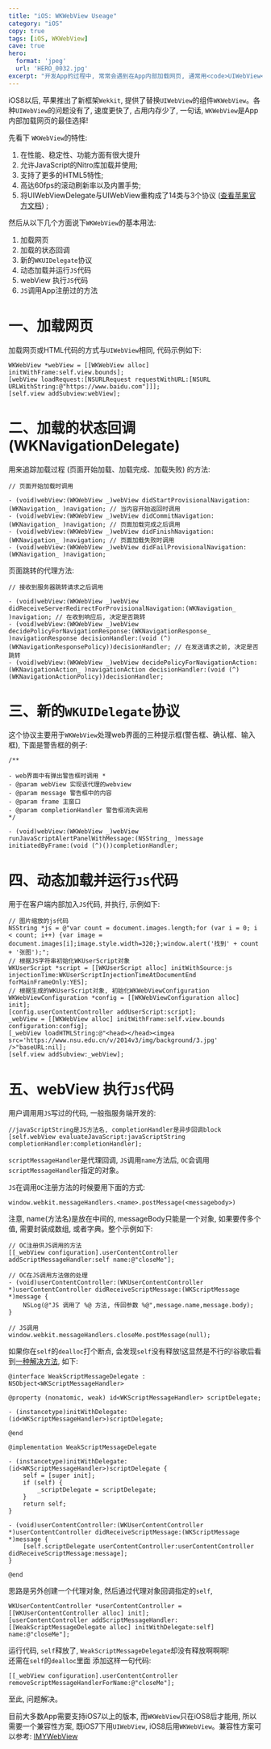 ```yaml
---
title: "iOS: WKWebView Useage"
category: "iOS"
copy: true
tags: [iOS, WKWebView]
cave: true
hero:
  format: 'jpeg'
  url: 'HERO_0032.jpg'
excerpt: "开发App的过程中, 常常会遇到在App内部加载网页, 通常用<code>UIWebView</code>加载。这个自iOS2开始使用的网页加载器一直是开发的<code>心病</code>: 加载速度慢, 占用内存多, 优化困难。如果加载网页多, 还可能因为过量占用内存而给系统<code>kill</code>掉。各种优化的方法效果也不那么明显。"
---
```

iOS8以后, 苹果推出了新框架`Wekkit`, 提供了替换`UIWebView`的组件`WKWebView`。各种`UIWebView`的问题没有了, 速度更快了, 占用内存少了, 一句话, `WKWebView`是App内部加载网页的最佳选择!

先看下 `WKWebView`的特性:

1. 在性能、稳定性、功能方面有很大提升
2. 允许JavaScript的Nitro库加载并使用;
3. 支持了更多的HTML5特性;
4. 高达60fps的滚动刷新率以及内置手势;
5. 将UIWebViewDelegate与UIWebView重构成了14类与3个协议 ([查看苹果官方文档](https://developer.apple.com/library/mac/documentation/Cocoa/Reference/WebKit/ObjC_classic/index.html)) ;

然后从以下几个方面说下`WKWebView`的基本用法:

1. 加载网页
2. 加载的状态回调
3. 新的`WKUIDelegate`协议
4. 动态加载并运行`JS`代码
5. webView 执行`JS`代码
6. `JS`调用App注册过的方法

# 一、加载网页

加载网页或HTML代码的方式与`UIWebView`相同, 代码示例如下:

```objc
WKWebView *webView = [[WKWebView alloc] initWithFrame:self.view.bounds];
[webView loadRequest:[NSURLRequest requestWithURL:[NSURL URLWithString:@"https://www.baidu.com"]]];
[self.view addSubview:webView];
```

# 二、加载的状态回调 (WKNavigationDelegate)

用来追踪加载过程 (页面开始加载、加载完成、加载失败) 的方法:

```objc
// 页面开始加载时调用

- (void)webView:(WKWebView _)webView didStartProvisionalNavigation:(WKNavigation_ )navigation; // 当内容开始返回时调用
- (void)webView:(WKWebView _)webView didCommitNavigation:(WKNavigation_ )navigation; // 页面加载完成之后调用
- (void)webView:(WKWebView _)webView didFinishNavigation:(WKNavigation_ )navigation; // 页面加载失败时调用
- (void)webView:(WKWebView _)webView didFailProvisionalNavigation:(WKNavigation_ )navigation;
```

页面跳转的代理方法:

```objc
// 接收到服务器跳转请求之后调用

- (void)webView:(WKWebView _)webView didReceiveServerRedirectForProvisionalNavigation:(WKNavigation_ )navigation; // 在收到响应后, 决定是否跳转
- (void)webView:(WKWebView _)webView decidePolicyForNavigationResponse:(WKNavigationResponse_ )navigationResponse decisionHandler:(void (^)(WKNavigationResponsePolicy))decisionHandler; // 在发送请求之前, 决定是否跳转
- (void)webView:(WKWebView _)webView decidePolicyForNavigationAction:(WKNavigationAction_ )navigationAction decisionHandler:(void (^)(WKNavigationActionPolicy))decisionHandler;
```

# 三、新的`WKUIDelegate`协议

这个协议主要用于`WKWebView`处理web界面的三种提示框(警告框、确认框、输入框), 下面是警告框的例子:

```objc
/**

- web界面中有弹出警告框时调用 *
- @param webView 实现该代理的webview
- @param message 警告框中的内容
- @param frame 主窗口
- @param completionHandler 警告框消失调用
*/

- (void)webView:(WKWebView _)webView runJavaScriptAlertPanelWithMessage:(NSString_ )message initiatedByFrame:(void (^)())completionHandler;
```

# 四、动态加载并运行`JS`代码

用于在客户端内部加入`JS`代码, 并执行, 示例如下:

```objc
// 图片缩放的js代码
NSString *js = @"var count = document.images.length;for (var i = 0; i < count; i++) {var image = document.images[i];image.style.width=320;};window.alert('找到' + count + '张图');";
// 根据JS字符串初始化WKUserScript对象
WKUserScript *script = [[WKUserScript alloc] initWithSource:js injectionTime:WKUserScriptInjectionTimeAtDocumentEnd forMainFrameOnly:YES];
// 根据生成的WKUserScript对象, 初始化WKWebViewConfiguration
WKWebViewConfiguration *config = [[WKWebViewConfiguration alloc] init];
[config.userContentController addUserScript:script];
_webView = [[WKWebView alloc] initWithFrame:self.view.bounds configuration:config];
[_webView loadHTMLString:@"<head></head><imgea src='https://www.nsu.edu.cn/v/2014v3/img/background/3.jpg' />"baseURL:nil];
[self.view addSubview:_webView];
```

# 五、webView 执行`JS`代码

用户调用用`JS`写过的代码, 一般指服务端开发的:

```objc
//javaScriptString是JS方法名, completionHandler是异步回调block
[self.webView evaluateJavaScript:javaScriptString completionHandler:completionHandler];
```

`scriptMessageHandler`是代理回调, `JS`调用`name`方法后, `OC`会调用`scriptMessageHandler`指定的对象。

`JS`在调用`OC`注册方法的时候要用下面的方式:

```objc
window.webkit.messageHandlers.<name>.postMessage(<messagebody>)
```

注意, name(方法名)是放在中间的, messageBody只能是一个对象, 如果要传多个值, 需要封装成数组, 或者字典。整个示例如下:

```objc
// OC注册供JS调用的方法
[[_webView configuration].userContentController addScriptMessageHandler:self name:@"closeMe"];

// OC在JS调用方法做的处理
- (void)userContentController:(WKUserContentController *)userContentController didReceiveScriptMessage:(WKScriptMessage *)message {
    NSLog(@"JS 调用了 %@ 方法, 传回参数 %@",message.name,message.body);
}

// JS调用
window.webkit.messageHandlers.closeMe.postMessage(null);
```

如果你在`self`的`dealloc`打个断点, 会发现`self`没有释放!这显然是不行的!谷歌后看到[一种解决方法](https://stackoverflow.com/questions/26383031/wkwebview-causes-my-view-controller-to-leak), 如下:

```objc
@interface WeakScriptMessageDelegate : NSObject<WKScriptMessageHandler>

@property (nonatomic, weak) id<WKScriptMessageHandler> scriptDelegate;

- (instancetype)initWithDelegate:(id<WKScriptMessageHandler>)scriptDelegate;

@end

@implementation WeakScriptMessageDelegate

- (instancetype)initWithDelegate:(id<WKScriptMessageHandler>)scriptDelegate {
    self = [super init];
    if (self) {
        _scriptDelegate = scriptDelegate;
    }
    return self;
}

- (void)userContentController:(WKUserContentController *)userContentController didReceiveScriptMessage:(WKScriptMessage *)message {
    [self.scriptDelegate userContentController:userContentController didReceiveScriptMessage:message];
}

@end
```

思路是另外创建一个代理对象, 然后通过代理对象回调指定的`self`,

```objc
WKUserContentController *userContentController = [[WKUserContentController alloc] init];
[userContentController addScriptMessageHandler:[[WeakScriptMessageDelegate alloc] initWithDelegate:self] name:@"closeMe"];
```

运行代码, `self`释放了, `WeakScriptMessageDelegate`却没有释放啊啊啊!<br>
还需在`self`的`dealloc`里面 添加这样一句代码:

```objc
[[_webView configuration].userContentController removeScriptMessageHandlerForName:@"closeMe"];
```

至此, 问题解决。

目前大多数App需要支持iOS7以上的版本, 而`WKWebView`只在iOS8后才能用, 所以需要一个兼容性方案, 既iOS7下用`UIWebView`, iOS8后用`WKWebView`。兼容性方案可以参考: [IMYWebView](https://github.com/wangyangcc/IMYWebView)
